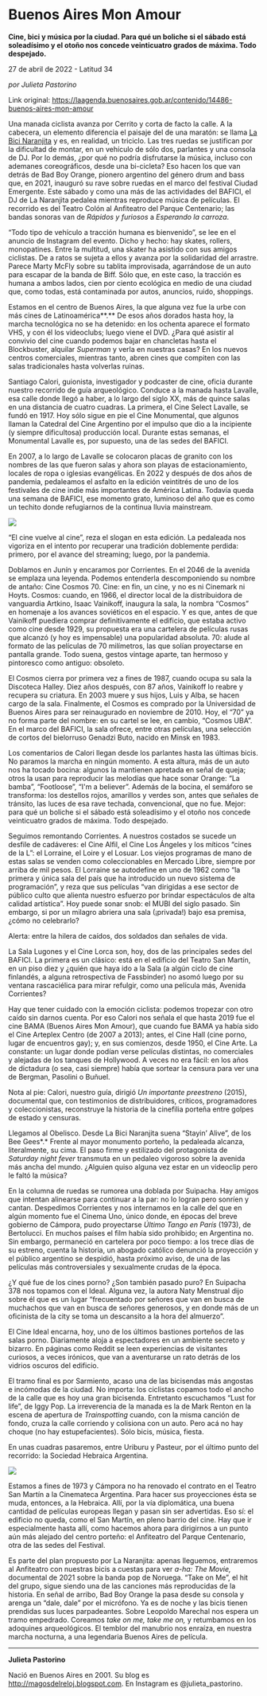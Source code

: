 # Buenos Aires Mon Amour

**Cine, bici y música por la ciudad. Para qué un boliche si el sábado está soleadísimo y el otoño nos concede veinticuatro grados de máxima. Todo despejado.**

27 de abril de 2022 - Latitud 34

_por Julieta Pastorino_

Link original: https://laagenda.buenosaires.gob.ar/contenido/14486-buenos-aires-mon-amour



Una manada ciclista avanza por Cerrito y corta de facto la calle. A la cabecera, un elemento diferencia el paisaje del de una maratón: se llama [La Bici Naranjita](https://www.instagram.com/labicinaranjita/) y es, en realidad, un triciclo. Las tres ruedas se justifican por la dificultad de montar, en un vehículo de sólo dos, parlantes y una consola de DJ. Por lo demás, ¿por qué no podría disfrutarse la música, incluso con ademanes coreográficos, desde una bi-cicleta? Eso hacen los que van detrás de Bad Boy Orange, pionero argentino del género drum and bass que, en 2021, inauguró su rave sobre ruedas en el marco del festival Ciudad Emergente. Este sábado y como una más de las actividades del BAFICI, el DJ de La Naranjita pedalea mientras reproduce música de películas. El recorrido es del Teatro Colón al Anfiteatro del Parque Centenario; las bandas sonoras van de *Rápidos y furiosos* a *Esperando la carroza*.




“Todo tipo de vehículo a tracción humana es bienvenido”, se lee en el anuncio de Instagram del evento. Dicho y hecho: hay skates, rollers, monopatines. Entre la multitud, una skater ha asistido con sus amigos ciclistas. De a ratos se sujeta a ellos y avanza por la solidaridad del arrastre. Parece Marty McFly sobre su tablita improvisada, agarrándose de un auto para escapar de la banda de Biff. Sólo que, en este caso, la tracción es humana a ambos lados, cien por ciento ecológica en medio de una ciudad que, como todas, está contaminada por autos, anuncios, ruido, shoppings.




Estamos en el centro de Buenos Aires, la que alguna vez fue la urbe con más cines de Latinoamérica**.** De esos años dorados hasta hoy, la marcha tecnológica no se ha detenido: en los ochenta aparece el formato VHS, y con él los videoclubs; luego viene el DVD. ¿Para qué asistir al convivio del cine cuando podemos bajar en chancletas hasta el Blockbuster, alquilar *Superman* y verla en nuestras casas? En los nuevos centros comerciales, mientras tanto, abren cines que compiten con las salas tradicionales hasta volverlas ruinas.




Santiago Calori, guionista, investigador y podcaster de cine, oficia durante nuestro recorrido de guía arqueológico. Conduce a la manada hasta Lavalle, esa calle donde llegó a haber, a lo largo del siglo XX, más de quince salas en una distancia de cuatro cuadras. La primera, el Cine Select Lavalle, se fundó en 1917. Hoy sólo sigue en pie el Cine Monumental, que algunos llaman la Catedral del Cine Argentino por el impulso que dio a la incipiente (y siempre dificultosa) producción local. Durante estas semanas, el Monumental Lavalle es, por supuesto, una de las sedes del BAFICI.




En 2007, a lo largo de Lavalle se colocaron placas de granito con los nombres de las que fueron salas y ahora son playas de estacionamiento, locales de ropa o iglesias evangélicas. En 2022 y después de dos años de pandemia, pedaleamos el asfalto en la edición veintitrés de uno de los festivales de cine indie más importantes de América Latina. Todavía queda una semana de BAFICI, ese momento grato, luminoso del año que es como un techito donde refugiarnos de la continua lluvia mainstream.




![](https://cdn.feater.me/files/images/214752/f7994f21-7f7e-4e7a-83dc-4bed523255ec.jpg)




“El cine vuelve al cine”, reza el slogan en esta edición. La pedaleada nos vigoriza en el intento por recuperar una tradición doblemente perdida: primero, por el avance del streaming; luego, por la pandemia.




Doblamos en Junín y encaramos por Corrientes. En el 2046 de la avenida se emplaza una leyenda. Podemos entenderla descomponiendo su nombre de antaño: Cine Cosmos 70. Cine: en fin, un cine, y no es ni Cinemark ni Hoyts. Cosmos: cuando, en 1966, el director local de la distribuidora de vanguardia Artkino, Isaac Vainikoff, inaugura la sala, la nombra “Cosmos” en homenaje a los avances soviéticos en el espacio. Y es que, antes de que Vainikoff puediera comprar definitivamente el edificio, que estaba activo como cine desde 1929, su propuesta era una cartelera de películas rusas que alcanzó (y hoy es impensable) una popularidad absoluta. 70: alude al formato de las películas de 70 milímetros, las que solían proyectarse en pantalla grande. Todo suena, gestos vintage aparte, tan hermoso y pintoresco como antiguo: obsoleto.




El Cosmos cierra por primera vez a fines de 1987, cuando ocupa su sala la Discoteca Halley. Diez años después, con 87 años, Vainikoff lo reabre y recupera su criatura. En 2003 muere y sus hijos, Luis y Alba, se hacen cargo de la sala. Finalmente, el Cosmos es comprado por la Universidad de Buenos Aires para ser reinaugurado en noviembre de 2010. Hoy, el “70” ya no forma parte del nombre: en su cartel se lee, en cambio, “Cosmos UBA”. En el marco del BAFICI, la sala ofrece, entre otras películas, una selección de cortos del bielorruso Genadzi Buto, nacido en Minsk en 1983.




Los comentarios de Calori llegan desde los parlantes hasta las últimas bicis. No paramos la marcha en ningún momento. A esta altura, más de un auto nos ha tocado bocina: algunos la mantienen apretada en señal de queja; otros la usan para reproducir las melodías que hace sonar Orange: “La bamba”, “Footloose”, “I'm a believer”. Además de la bocina, el semáforo se transforma: los destellos rojos, amarillos y verdes son, antes que señales de tránsito, las luces de esa rave techada, convencional, que no fue. Mejor: para qué un boliche si el sábado está soleadísimo y el otoño nos concede veinticuatro grados de máxima. Todo despejado.




Seguimos remontando Corrientes. A nuestros costados se sucede un desfile de cadáveres: el Cine Alfil, el Cine Los Ángeles y los míticos “cines de la L”: el Lorraine, el Loire y el Losuar. Los viejos programas de mano de estas salas se venden como coleccionables en Mercado Libre, siempre por arriba de mil pesos. El Lorraine se autodefine en uno de 1962 como “la primera y única sala del país que ha introducido un nuevo sistema de programación”, y reza que sus películas “van dirigidas a ese sector de público culto que alienta nuestro esfuerzo por brindar espectáculos de alta calidad artística”. Hoy puede sonar snob: el MUBI del siglo pasado. Sin embargo, si por un milagro abriera una sala (¡privada!) bajo esa premisa, ¿cómo no celebrarlo?




Alerta: entre la hilera de caídos, dos soldados dan señales de vida.




La Sala Lugones y el Cine Lorca son, hoy, dos de las principales sedes del BAFICI. La primera es un clásico: está en el edificio del Teatro San Martín, en un piso diez y ¿quién que haya ido a la Sala (a algún ciclo de cine finlandés, a alguna retrospectiva de Fassbinder) no asomó luego por su ventana rascaciélica para mirar refulgir, como una película más, Avenida Corrientes?




Hay que tener cuidado con la emoción ciclista: podemos tropezar con otro caído sin darnos cuenta. Por eso Calori nos señala el que hasta 2019 fue el cine BAMA (Buenos Aires Mon Amour), que cuando fue BAMA ya había sido el Cine Arteplex Centro (de 2007 a 2013); antes, el Cine Hall (cine porno, lugar de encuentros gay); y, en sus comienzos, desde 1950, el Cine Arte. La constante: un lugar donde podían verse películas distintas, no comerciales y alejadas de los tanques de Hollywood. A veces no era fácil: en los años de dictadura (o sea, casi siempre) había que sortear la censura para ver una de Bergman, Pasolini o Buñuel.




Nota al pie: Calori, nuestro guía, dirigió *Un importante preestreno* (2015), documental que, con testimonios de distribuidores, críticos, programadores y coleccionistas, reconstruye la historia de la cinefilia porteña entre golpes de estado y censuras.




Llegamos al Obelisco. Desde La Bici Naranjita suena “Stayin’ Alive”, de los Bee Gees*.* Frente al mayor monumento porteño, la pedaleada alcanza, literalmente, su cima. El paso firme y estilizado del protagonista de *Saturday night fever* transmuta en un pedaleo vigoroso sobre la avenida más ancha del mundo. ¿Alguien quiso alguna vez estar en un videoclip pero le faltó la música?




En la columna de ruedas se rumorea una doblada por Suipacha. Hay amigos que intentan alinearse para continuar a la par: no lo logran pero sonríen y cantan. Despedimos Corrientes y nos internamos en la calle del que en algún momento fue el Cinema Uno, único donde, en épocas del breve gobierno de Cámpora, pudo proyectarse *Último Tango en París* (1973), de Bertolucci. En muchos países el film había sido prohibido; en Argentina no. Sin embargo, permaneció en cartelera por poco tiempo: a los trece días de su estreno, cuenta la historia, un abogado católico denunció la proyección y el público argentino se despidió, hasta próximo aviso, de una de las películas más controversiales y sexualmente crudas de la época.




¿Y qué fue de los cines porno? ¿Son también pasado puro? En Suipacha 378 nos topamos con el Ideal. Alguna vez, la autora Naty Menstrual dijo sobre él que es un lugar “frecuentado por señores que van en busca de muchachos que van en busca de señores generosos, y en donde más de un oficinista de la city se toma un descansito a la hora del almuerzo”.




El Cine Ideal encarna, hoy, uno de los últimos bastiones porteños de las salas porno. Diariamente aloja a espectadores en un ambiente secreto y bizarro. En páginas como Reddit se leen experiencias de visitantes curiosos, a veces irónicos, que van a aventurarse un rato detrás de los vidrios oscuros del edificio.




El tramo final es por Sarmiento, acaso una de las bicisendas más angostas e incómodas de la ciudad. No importa: los ciclistas copamos todo el ancho de la calle que es hoy una gran bicisenda. Entretanto escuchamos “Lust for life”, de Iggy Pop. La irreverencia de la manada es la de Mark Renton en la escena de apertura de *Trainspotting* cuando, con la misma canción de fondo, cruza la calle corriendo y colisiona con un auto. Pero acá no hay choque (no hay estupefacientes). Sólo bicis, música, fiesta.




En unas cuadras pasaremos, entre Uriburu y Pasteur, por el último punto del recorrido: la Sociedad Hebraica Argentina.




![](https://cdn.feater.me/files/images/214789/dcf4d446-55de-4841-8ab6-d3b06a3e4add.jpg)




Estamos a fines de 1973 y Cámpora no ha renovado el contrato en el Teatro San Martín a la Cinemateca Argentina. Para hacer sus proyecciones ésta se muda, entonces, a la Hebraica. Allí, por la vía diplomática, una buena cantidad de películas europeas llegan y pasan sin ser advertidas. Eso sí: el edificio no queda, como el San Martín, en pleno barrio del cine. Hay que ir especialmente hasta allí, como hacemos ahora para dirigirnos a un punto aún más alejado del centro porteño: el Anfiteatro del Parque Centenario, otra de las sedes del Festival.




Es parte del plan propuesto por La Naranjita: apenas lleguemos, entraremos al Anfiteatro con nuestras bicis a cuestas para ver *a-ha: The Movie,* documental de 2021 sobre la banda pop de Noruega. “Take on Me”, el hit del grupo, sigue siendo una de las canciones más reproducidas de la historia. En señal de arribo, Bad Boy Orange la pasa desde su consola y arenga un “dale, dale” por el micrófono. Ya es de noche y las bicis tienen prendidas sus luces parpadeantes. Sobre Leopoldo Marechal nos espera un tramo empedrado. Coreamos *take on me, take me on,* y retumbamos en los adoquines arqueológicos. El temblor del manubrio nos enraíza, en nuestra marcha nocturna, a una legendaria Buenos Aires de película.




---




**Julieta Pastorino**




Nació en Buenos Aires en 2001. Su blog es http://magosdelreloj.blogspot.com. En Instagram es @julieta\_pastorino.



